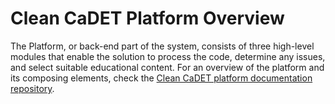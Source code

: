 # Clean CaDET Platform Overview
The Platform, or back-end part of the system, consists of three high-level modules that enable the solution to process the code, determine any issues, and select suitable educational content. For an overview of the platform and its composing elements, check the [Clean CaDET platform documentation repository](https://github.com/Clean-CaDET/platform-documentation).
